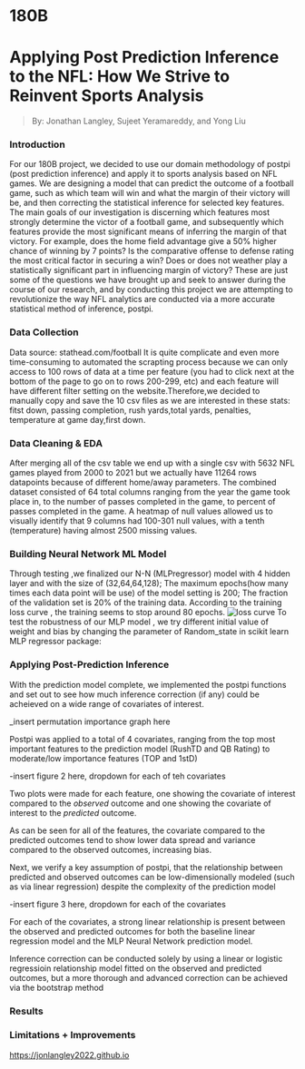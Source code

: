 # 180B

# Applying Post Prediction Inference to the NFL: How We Strive to Reinvent Sports Analysis
 
 > By: Jonathan Langley, Sujeet Yeramareddy, and Yong Liu

### Introduction

For our 180B project, we decided to use our domain methodology of postpi (post prediction inference) and apply it to sports analysis based on NFL games.  We are designing a model that can predict the outcome of a football game, such as which team will win and what the margin of their victory will be, and then correcting the statistical inference for selected key features.  The main goals of our investigation is discerning which features most strongly determine the victor of a football game, and subsequently which features provide the most significant means of inferring the margin of that victory.  For example, does the home field advantage give a 50% higher chance of winning by 7 points?  Is the comparative offense to defense rating the most critical factor in securing a win?  Does or does not weather play a statistically significant part in influencing margin of victory?  These are just some of the questions we have brought up and seek to answer during the course of our research, and by conducting this project we are attempting to revolutionize the way NFL analytics are conducted via a more accurate statistical method of inference, postpi. 

### Data Collection
   Data source: stathead.com/football
   It is quite complicate and even more time-consuming to automated the scrapting process because we can only access to 100 rows of data at a time per feature (you had to click next at the bottom of the page to go on to rows 200-299, etc) and each feature will have different filter setting on the website.Therefore,we decided to manually copy and save the 10 csv files as we are interested in these  stats: fitst down, passing completion, rush yards,total yards, penalties, temperature at game day,first down. 
### Data Cleaning & EDA
 After merging all of the csv table we end up with a single csv with 5632 NFL games played from 2000 to 2021 but we actually have 11264 rows datapoints because of different home/away parameters. The combined dataset consisted of 64 total columns ranging from the year the game took place in, to the number of passes completed in the game, to percent of passes completed in the game. 
 A heatmap of null values allowed us to visually identify that 9 columns had 100-301 null values, with a tenth (temperature) having almost 2500 missing values.	


### Building Neural Network ML Model
 Through testing ,we finalized our N-N (MLPregressor) model with 4 hidden layer and with the size of (32,64,64,128); The maximum epochs(how many times each data point will be use) of the model setting is 200; The fraction of the validation set is 20% of the training data. According to the training loss curve , the training seems to stop around 80 epochs. 
  ![loss curve](/jonlangley2022.github.io/docs/assets/images/model/training_losscurve.png)
 To test the robustness of our MLP model , we try different initial value of weight and bias by changing the parameter of Random_state in scikit learn MLP regressor package:
 


### Applying Post-Prediction Inference
With the prediction model complete, we implemented the postpi functions and set out to see how much inference correction (if any) could be acheieved on a wide range of covariates of interest.

_insert permutation importance graph here

Postpi was applied to a total of 4 covariates, ranging from the top most important features to the prediction model (RushTD and QB Rating) to moderate/low importance features (TOP and 1stD)

-insert figure 2 here, dropdown for each of teh covariates

Two plots were made for each feature, one showing the covariate of interest compared to the _observed_ outcome and one showing the covariate of interest to the _predicted_ outcome.  

As can be seen for all of the features, the covariate compared to the predicted outcomes tend to show lower data spread and variance compared to the observed outcomes, increasing bias.

Next, we verify a key assumption of postpi, that the relationship between predicted and observed outcomes can be low-dimensionally modeled (such as via linear regression) despite the complexity of the prediction model

-insert figure 3 here, dropdown for each  of the covariates

For each of the covariates, a strong linear relationship is present between the observed and predicted outcomes for both the baseline linear regression model and the MLP Neural Network prediction model.

Inference correction can be conducted solely by using a linear or logistic regressioin relationship model fitted on the observed and predicted outcomes, but a more thorough and advanced correction can be achieved via the bootstrap method


### Results

### Limitations + Improvements



https://jonlangley2022.github.io
